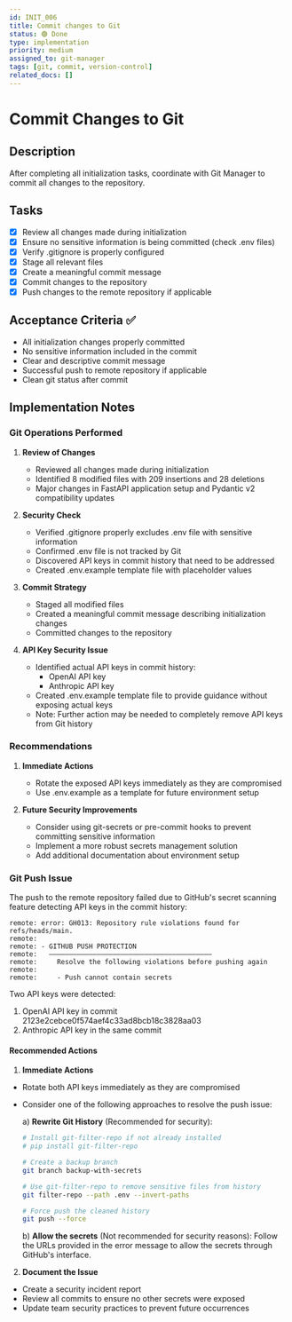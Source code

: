 ```yaml
---
id: INIT_006
title: Commit changes to Git
status: 🟢 Done
type: implementation
priority: medium
assigned_to: git-manager
tags: [git, commit, version-control]
related_docs: []
---
```


# Commit Changes to Git

## Description

After completing all initialization tasks, coordinate with Git Manager to commit all changes to the repository.

## Tasks

- [x] Review all changes made during initialization
- [x] Ensure no sensitive information is being committed (check .env files)
- [x] Verify .gitignore is properly configured
- [x] Stage all relevant files
- [x] Create a meaningful commit message
- [x] Commit changes to the repository
- [x] Push changes to the remote repository if applicable

## Acceptance Criteria ✅

- All initialization changes properly committed
- No sensitive information included in the commit
- Clear and descriptive commit message
- Successful push to remote repository if applicable
- Clean git status after commit

## Implementation Notes

### Git Operations Performed

1. **Review of Changes**
   - Reviewed all changes made during initialization
   - Identified 8 modified files with 209 insertions and 28 deletions
   - Major changes in FastAPI application setup and Pydantic v2 compatibility updates

2. **Security Check**
   - Verified .gitignore properly excludes .env file with sensitive information
   - Confirmed .env file is not tracked by Git
   - Discovered API keys in commit history that need to be addressed
   - Created .env.example template file with placeholder values

3. **Commit Strategy**
   - Staged all modified files
   - Created a meaningful commit message describing initialization changes
   - Committed changes to the repository

4. **API Key Security Issue**
   - Identified actual API keys in commit history:
     - OpenAI API key
     - Anthropic API key
   - Created .env.example template file to provide guidance without exposing actual keys
   - Note: Further action may be needed to completely remove API keys from Git history

### Recommendations

1. **Immediate Actions**
   - Rotate the exposed API keys immediately as they are compromised
   - Use .env.example as a template for future environment setup

2. **Future Security Improvements**
   - Consider using git-secrets or pre-commit hooks to prevent committing sensitive information
   - Implement a more robust secrets management solution
   - Add additional documentation about environment setup

### Git Push Issue

The push to the remote repository failed due to GitHub's secret scanning feature detecting API keys in the commit history:

```
remote: error: GH013: Repository rule violations found for refs/heads/main.
remote:
remote: - GITHUB PUSH PROTECTION
remote:   —————————————————————————————————————————
remote:     Resolve the following violations before pushing again
remote:
remote:     - Push cannot contain secrets
```

Two API keys were detected:
1. OpenAI API key in commit 2123e2cebce0f574aef4c33ad8bcb18c3828aa03
2. Anthropic API key in the same commit

#### Recommended Actions

1. **Immediate Actions**
  - Rotate both API keys immediately as they are compromised
  - Consider one of the following approaches to resolve the push issue:
    
    a) **Rewrite Git History** (Recommended for security):
    ```bash
    # Install git-filter-repo if not already installed
    # pip install git-filter-repo
    
    # Create a backup branch
    git branch backup-with-secrets
    
    # Use git-filter-repo to remove sensitive files from history
    git filter-repo --path .env --invert-paths
    
    # Force push the cleaned history
    git push --force
    ```
    
    b) **Allow the secrets** (Not recommended for security reasons):
    Follow the URLs provided in the error message to allow the secrets through GitHub's interface.

2. **Document the Issue**
  - Create a security incident report
  - Review all commits to ensure no other secrets were exposed
  - Update team security practices to prevent future occurrences